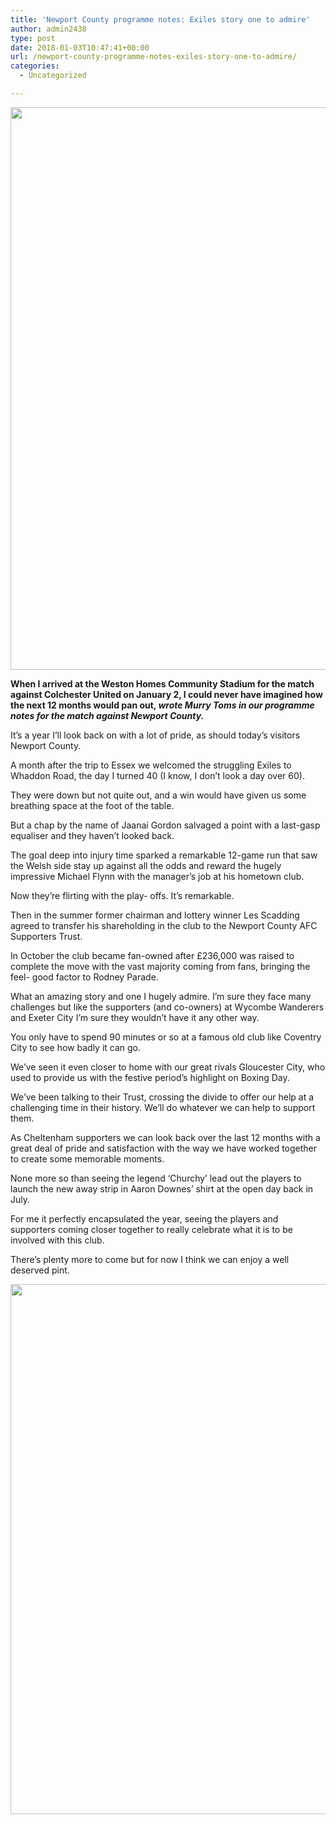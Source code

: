 ```yaml
---
title: 'Newport County programme notes: Exiles story one to admire'
author: admin2438
type: post
date: 2018-01-03T10:47:41+00:00
url: /newport-county-programme-notes-exiles-story-one-to-admire/
categories:
  - Uncategorized

---
```

<img class="aligncenter size-full wp-image-577" src="//robinstrust.org/wp-content/uploads/2017/10/openday.png" alt="" width="1600" height="900" srcset="http://robinstrust.test/wp-content/uploads/2017/10/openday.png 1600w, http://robinstrust.test/wp-content/uploads/2017/10/openday-300x169.png 300w, http://robinstrust.test/wp-content/uploads/2017/10/openday-768x432.png 768w, http://robinstrust.test/wp-content/uploads/2017/10/openday-1024x576.png 1024w" sizes="(max-width: 1600px) 100vw, 1600px" />
  
**When I arrived at the Weston Homes Community Stadium for the match against Colchester United on January 2, I could never have imagined how the next 12 months would pan out, _wrote Murry Toms in our programme notes for the match against Newport County._**

It&#8217;s a year I&#8217;ll look back on with a lot of pride, as should today&#8217;s visitors Newport County.

A month after the trip to Essex we welcomed the struggling Exiles to Whaddon Road, the day I turned 40 (I know, I don&#8217;t look a day over 60).

They were down but not quite out, and a win would have given us some breathing space at the foot of the table.

But a chap by the name of Jaanai Gordon salvaged a point with a last-gasp equaliser and they haven&#8217;t looked back.

The goal deep into injury time sparked a remarkable 12-game run that saw the Welsh side stay up against all the odds and reward the hugely impressive Michael Flynn with the manager&#8217;s job at his hometown club.

Now they&#8217;re flirting with the play- offs. It&#8217;s remarkable.

Then in the summer former chairman and lottery winner Les Scadding agreed to transfer his shareholding in the club to the Newport County AFC Supporters Trust.

In October the club became fan-owned after £236,000 was raised to complete the move with the vast majority coming from fans, bringing the feel- good factor to Rodney Parade.

What an amazing story and one I hugely admire. I&#8217;m sure they face many challenges but like the supporters (and co-owners) at Wycombe Wanderers and Exeter City I&#8217;m sure they wouldn&#8217;t have it any other way.

You only have to spend 90 minutes or so at a famous old club like Coventry City to see how badly it can go.

We&#8217;ve seen it even closer to home with our great rivals Gloucester City, who used to provide us with the festive period&#8217;s highlight on Boxing Day.

We&#8217;ve been talking to their Trust, crossing the divide to offer our help at a challenging time in their history. We&#8217;ll do whatever we can help to support them.

As Cheltenham supporters we can look back over the last 12 months with a great deal of pride and satisfaction with the way we have worked together to create some memorable moments.

None more so than seeing the legend &#8216;Churchy&#8217; lead out the players to launch the new away strip in Aaron Downes&#8217; shirt at the open day back in July.

For me it perfectly encapsulated the year, seeing the players and supporters coming closer together to really celebrate what it is to be involved with this club.

There&#8217;s plenty more to come but for now I think we can enjoy a well deserved pint.

<img class="aligncenter size-full wp-image-698" src="//robinstrust.org/wp-content/uploads/2018/01/Screen-Shot-2018-01-03-at-10.46.06.png" alt="" width="595" height="848" srcset="http://robinstrust.test/wp-content/uploads/2018/01/Screen-Shot-2018-01-03-at-10.46.06.png 595w, http://robinstrust.test/wp-content/uploads/2018/01/Screen-Shot-2018-01-03-at-10.46.06-210x300.png 210w" sizes="(max-width: 595px) 100vw, 595px" />